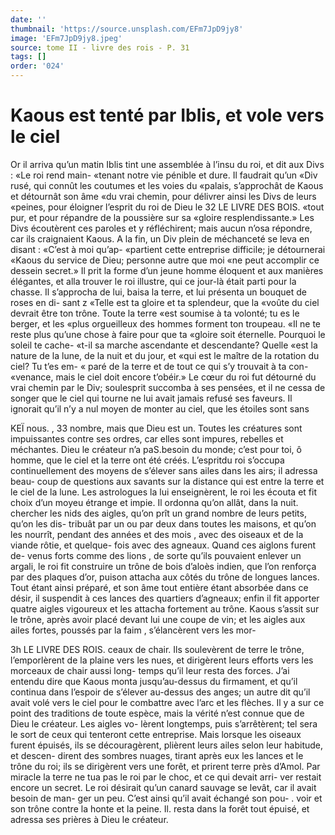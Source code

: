 ```yaml
---
date: ''
thumbnail: 'https://source.unsplash.com/EFm7JpD9jy8'
image: 'EFm7JpD9jy8.jpeg'
source: tome II - livre des rois - P. 31
tags: []
order: '024'
---
```


# Kaous est tenté par Iblis, et vole vers le ciel

Or il arriva qu’un matin Iblis tint une assemblée
à l’insu du roi, et dit aux Divs : «Le roi rend main- «tenant notre vie pénible et dure. Il faudrait qu’un «Div rusé, qui connût les coutumes et les voies du «palais, s’approchât de Kaous et détournât son âme
«du vrai chemin, pour délivrer ainsi les Divs de leurs
«peines, pour éloigner l’esprit du roi de Dieu le
32 LE LIVRE DES BOIS.
«tout pur, et pour répandre de la poussière sur sa «gloire resplendissante.» Les Divs écoutèrent ces paroles et y réfléchirent; mais aucun n’osa répondre,
car ils craignaient Kaous. A la fin, un Div plein de méchanceté se leva en disant : «C’est à moi qu’ap-
«partient cette entreprise difficile; je détournerai «Kaous du service de Dieu; personne autre que moi «ne peut accomplir ce dessein secret.» Il prit la forme d’un jeune homme éloquent et aux manières élégantes, et alla trouver le roi illustre, qui ce jour-là était parti pour la chasse. Il s’approcha de lui, baisa
la terre, et lui présenta un bouquet de roses en di- sant z «Telle est ta gloire et ta splendeur, que la «voûte du ciel devrait être ton trône. Toute la terre «est soumise à ta volonté; tu es le berger, et les «plus orgueilleux des hommes forment ton troupeau. «Il ne te reste plus qu’une chose à faire pour que ta «gloire soit éternelle. Pourquoi le soleil te cache- «t-il sa marche ascendante et descendante? Quelle
«est la nature de la lune, de la nuit et du jour, et «qui est le maître de la rotation du ciel? Tu t’es em-
« paré de la terre et de tout ce qui s’y trouvait à ta con- «venance, mais le ciel doit encore t’obéir.»
Le cœur du roi fut détourné du vrai chemin par
le Div; soulesprit succomba à ses pensées, et il ne
cessa de songer que le ciel qui tourne ne lui avait jamais refusé ses faveurs. Il ignorait qu’il n’y a nul
moyen de monter au ciel, que les étoiles sont sans

KEÏ nous. , 33 nombre, mais que Dieu est un. Toutes les créatures
sont impuissantes contre ses ordres, car elles sont impures, rebelles et méchantes. Dieu le créateur n’a
paS.besoin du monde; c’est pour toi, ô homme, que le ciel et la terre ont été créés.
L’espritdu roi s’occupa continuellement des moyens
de s’élever sans ailes dans les airs; il adressa beau-
coup de questions aux savants sur la distance qui est
entre la terre et le ciel de la lune. Les astrologues la lui enseignèrent, le roi les écouta et fit choix d’un
moyeu étrange et impie. Il ordonna qu’on allât,
dans la nuit. chercher les nids des aigles, qu’on
prît un grand nombre de leurs petits, qu’on les dis- tribuât par un ou par deux dans toutes les maisons,
et qu’on les nourrît, pendant des années et des mois ,
avec des oiseaux et de la viande rôtie, et quelque- fois avec des agneaux. Quand ces aiglons furent de- venus forts comme des lions , de sorte qu’ils pouvaient enlever un argali, le roi fit construire un trône de bois d’aloès indien, que l’on renforça par des plaques
d’or, puison attacha aux côtés du trône de longues
lances. Tout étant ainsi préparé, et son âme tout
entière étant absorbée dans ce désir, il suspendit à
ces lances des quartiers d’agneaux; enfin il fit apporter quatre aigles vigoureux et les attacha fortement au trône. Kaous s’assit sur le trône, après avoir placé
devant lui une coupe de vin; et les aigles aux ailes fortes, poussés par la faim , s’élancèrent vers les mor-

3h LE LIVRE DES ROIS.
ceaux de chair. Ils soulevèrent de terre le trône, l’emporlèrent de la plaine vers les nues, et dirigèrent
leurs efforts vers les morceaux de chair aussi long- temps qu’il leur resta des forces. J’ai entendu dire
que Kaous monta jusqu’au-dessus du firmament, et qu’il continua dans l’espoir de s’élever au-dessus des
anges; un autre dit qu’il avait volé vers le ciel pour
le combattre avec l’arc et les flèches. Il y a sur ce
point des traditions de toute espèce, mais la vérité
n’est connue que de Dieu le créateur. Les aigles vo-
lèrent longtemps, puis s’arrêtèrent; tel sera le sort
de ceux qui tenteront cette entreprise. Mais lorsque les oiseaux furent épuisés, ils se découragèrent,
plièrent leurs ailes selon leur habitude, et descen- dirent des sombres nuages, tirant après eux les lances et le trône du roi; ils se dirigèrent vers une forêt,
et prirent terre près d’Amol. Par miracle la terre
ne tua pas le roi par le choc, et ce qui devait arri- ver restait encore un secret. Le roi désirait qu’un canard sauvage se levât, car il avait besoin de man- ger un peu. C’est ainsi qu’il avait échangé son pou- .
voir et son trône contre la honte et la peine. Il. resta dans la forêt tout épuisé, et adressa ses prières à
Dieu le créateur.
